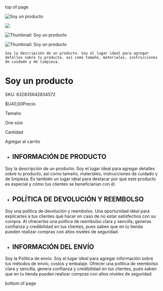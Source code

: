 top of page

![Soy un producto](https://static.wixstatic.com/media/22e53e_f6abaa3e660449da90e1fef31ee9053b~mv2.jpg/v1/fill/w_500,h_500,al_c,q_80,usm_0.66_1.00_0.01,enc_auto/22e53e_f6abaa3e660449da90e1fef31ee9053b~mv2.jpg)

![](<Base64-Image-Removed>)

![Thumbnail: Soy un producto](https://static.wixstatic.com/media/22e53e_f6abaa3e660449da90e1fef31ee9053b~mv2.jpg/v1/fill/w_45,h_45,al_c,q_50,usm_0.66_1.00_0.01/22e53e_f6abaa3e660449da90e1fef31ee9053b~mv2.jpg)

![Thumbnail: Soy un producto](https://static.wixstatic.com/media/22e53e_16d7137d68a04055a05dfb86c42390f4~mv2.jpg/v1/fill/w_45,h_45,al_c,q_50,usm_0.66_1.00_0.01/22e53e_16d7137d68a04055a05dfb86c42390f4~mv2.jpg)

```
Soy la descripción de un producto. Soy el lugar ideal para agregar detalles sobre tu producto, así como tamaño, materiales, instrucciones de cuidado y de limpieza.
```

# Soy un producto

SKU: 632835642834572

$U40,00Precio

Tamaño

One size

Cantidad

Agregar al carrito

- ## INFORMACIÓN DE PRODUCTO










Soy la descripción de un producto. Soy el lugar ideal para agregar detalles sobre tu producto, así como tamaño, materiales, instrucciones de cuidado y de limpieza. Es también un lugar ideal para destacar por qué este producto es especial y cómo tus clientes se beneficiarían con él.

- ## POLÍTICA DE DEVOLUCIÓN Y REEMBOLSO










Soy una política de devolución y reembolso. Una oportunidad ideal para explicarles a tus clientes qué hacer en caso de no estar satisfechos con su compra. Al ofrecerles una política de reembolso clara y sencilla, generas confianza y credibilidad en tus clientes, pues saben que en tu tienda pueden realizar compras con altos niveles de seguridad.

- ## INFORMACIÓN DEL ENVÍO










Soy la Política de envío. Soy el lugar ideal para agregar información sobre tus métodos de envío, costos y embalaje. Ofrecer una política de reembolso clara y sencilla, genera confianza y credibilidad en tus clientes, pues saben que en tu tienda pueden realizar compras con altos niveles de seguridad.


bottom of page